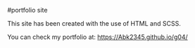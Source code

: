 #portfolio site

This site has been created with the use of HTML and SCSS.

You can check my portfolio at:  https://Abk2345.github.io/g04/ 
